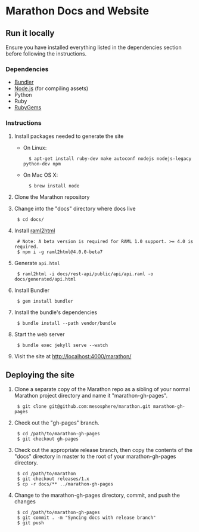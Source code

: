 # Marathon Docs and Website

## Run it locally

Ensure you have installed everything listed in the dependencies section before
following the instructions.

### Dependencies

* [Bundler](http://bundler.io/)
* [Node.js](http://nodejs.org/) (for compiling assets)
* Python
* Ruby
* [RubyGems](https://rubygems.org/)

### Instructions

1. Install packages needed to generate the site

    * On Linux:

            $ apt-get install ruby-dev make autoconf nodejs nodejs-legacy python-dev npm

    * On Mac OS X:

            $ brew install node

2. Clone the Marathon repository

3. Change into the "docs" directory where docs live

        $ cd docs/
        
4. Install [raml2html](https://www.npmjs.com/package/raml2html)

        # Note: A beta version is required for RAML 1.0 support. >= 4.0 is required.
        $ npm i -g raml2html@4.0.0-beta7
        
5. Generate `api.html`

        $ raml2html -i docs/rest-api/public/api/api.raml -o docs/generated/api.html

6. Install Bundler

        $ gem install bundler

7. Install the bundle's dependencies

        $ bundle install --path vendor/bundle

8. Start the web server

        $ bundle exec jekyll serve --watch

9. Visit the site at
   [http://localhost:4000/marathon/](http://localhost:4000/marathon/)

## Deploying the site

1. Clone a separate copy of the Marathon repo as a sibling of your normal
   Marathon project directory and name it "marathon-gh-pages".

        $ git clone git@github.com:mesosphere/marathon.git marathon-gh-pages

2. Check out the "gh-pages" branch.

        $ cd /path/to/marathon-gh-pages
        $ git checkout gh-pages

3. Check out the appropriate release branch, then copy the contents of the "docs" directory in master to the root of your
   marathon-gh-pages directory.
        
        $ cd /path/to/marathon
        $ git checkout releases/1.x
        $ cp -r docs/** ../marathon-gh-pages

4. Change to the marathon-gh-pages directory, commit, and push the changes

        $ cd /path/to/marathon-gh-pages
        $ git commit . -m "Syncing docs with release branch"
        $ git push

